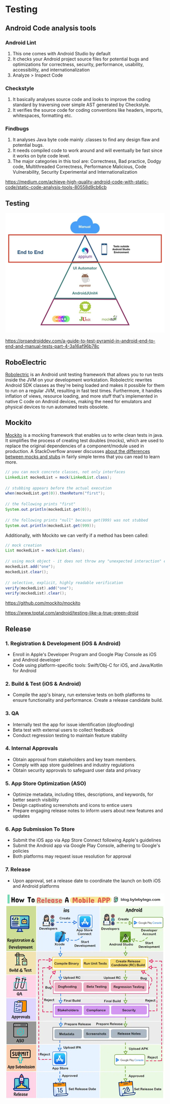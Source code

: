 # Testing

## Android Code analysis tools

### Android Lint

1. This one comes with Android Studio by default
2. It checks your Android project source files for potential bugs and optimizations for correctness, security, performance, usability, accessibility, and internationalization
3. Analyze > Inspect Code

### Checkstyle

1. It basically analyses source code and looks to improve the coding standard by traversing over simple AST generated by Checkstyle.
2. It verifies the source code for coding conventions like headers, imports, whitespaces, formatting etc.

### Findbugs

1. It analyses Java byte code mainly .classes to find any design flaw and potential bugs.
2. It needs compiled code to work around and will eventually be fast since it works on byte code level.
3. The major categories in this tool are: Correctness, Bad practice, Dodgy code, Multithreaded Correctness, Performance Malicious, Code Vulnerability, Security Experimental and Internationalization

https://medium.com/achieve-high-quality-android-code-with-static-code/static-code-analysis-tools-80558d9cb6cb

## Testing

![image](../../../media/Android-image3.jpg)

https://proandroiddev.com/a-guide-to-test-pyramid-in-android-end-to-end-and-manual-tests-part-4-3a16af96b78c

## RoboElectric

[Robolectric](http://robolectric.org/) is an Android unit testing framework that allows you to run tests inside the JVM on your development workstation. Robolectric rewrites Android SDK classes as they're being loaded and makes it possible for them to run on a regular JVM, resulting in fast test times. Furthermore, it handles inflation of views, resource loading, and more stuff that's implemented in native C code on Android devices, making the need for emulators and physical devices to run automated tests obsolete.

## Mockito

[Mockito](https://code.google.com/p/mockito/) is a mocking framework that enables us to write clean tests in java. It simplifies the process of creating test doubles (mocks), which are used to replace the original dependencies of a component/module used in production. A StackOverflow answer discusses [about the differences between mocks and stubs](http://stackoverflow.com/a/346440/2018294) in fairly simple terms that you can read to learn more.

```java
// you can mock concrete classes, not only interfaces
LinkedList mockedList = mock(LinkedList.class);

// stubbing appears before the actual execution
when(mockedList.get(0)).thenReturn("first");

// the following prints "first"
System.out.println(mockedList.get(0));

// the following prints "null" because get(999) was not stubbed
System.out.println(mockedList.get(999));
```

Additionally, with Mockito we can verify if a method has been called:

```java
// mock creation
List mockedList = mock(List.class);

// using mock object - it does not throw any "unexpected interaction" exception
mockedList.add("one");
mockedList.clear();

// selective, explicit, highly readable verification
verify(mockedList).add("one");
verify(mockedList).clear();
```

https://github.com/mockito/mockito

https://www.toptal.com/android/testing-like-a-true-green-droid

## Release

### 1. Registration & Development (iOS & Android)

- Enroll in Apple's Developer Program and Google Play Console as iOS and Android developer
- Code using platform-specific tools: Swift/Obj-C for iOS, and Java/Kotlin for Android

### 2. Build & Test (iOS & Android)

- Compile the app's binary, run extensive tests on both platforms to ensure functionality and performance. Create a release candidate build.

### 3. QA

- Internally test the app for issue identification (dogfooding)
- Beta test with external users to collect feedback
- Conduct regression testing to maintain feature stability

### 4. Internal Approvals

- Obtain approval from stakeholders and key team members.
- Comply with app store guidelines and industry regulations
- Obtain security approvals to safeguard user data and privacy

### 5. App Store Optimization (ASO)

- Optimize metadata, including titles, descriptions, and keywords, for better search visibility
- Design captivating screenshots and icons to entice users
- Prepare engaging release notes to inform users about new features and updates

### 6. App Submission To Store

- Submit the iOS app via App Store Connect following Apple's guidelines
- Submit the Android app via Google Play Console, adhering to Google's policies
- Both platforms may request issue resolution for approval

### 7. Release

- Upon approval, set a release date to coordinate the launch on both iOS and Android platforms

![releasing a mobile app](../../../media/Pasted%20image%2020240110125910.png)
